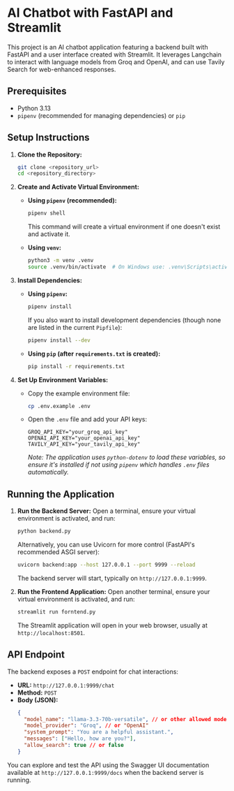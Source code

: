 # AI Chatbot with FastAPI and Streamlit

This project is an AI chatbot application featuring a backend built with FastAPI and a user interface created with Streamlit. It leverages Langchain to interact with language models from Groq and OpenAI, and can use Tavily Search for web-enhanced responses.

## Prerequisites

*   Python 3.13
*   `pipenv` (recommended for managing dependencies) or `pip`

## Setup Instructions

1.  **Clone the Repository:**
    ```bash
    git clone <repository_url>
    cd <repository_directory>
    ```

2.  **Create and Activate Virtual Environment:**

    *   **Using `pipenv` (recommended):**
        ```bash
        pipenv shell
        ```
        This command will create a virtual environment if one doesn't exist and activate it.

    *   **Using `venv`:**
        ```bash
        python3 -m venv .venv
        source .venv/bin/activate  # On Windows use: .venv\Scripts\activate
        ```

3.  **Install Dependencies:**

    *   **Using `pipenv`:**
        ```bash
        pipenv install
        ```
        If you also want to install development dependencies (though none are listed in the current `Pipfile`):
        ```bash
        pipenv install --dev
        ```

    *   **Using `pip` (after `requirements.txt` is created):**
        ```bash
        pip install -r requirements.txt
        ```

4.  **Set Up Environment Variables:**
    *   Copy the example environment file:
        ```bash
        cp .env.example .env
        ```
    *   Open the `.env` file and add your API keys:
        ```
        GROQ_API_KEY="your_groq_api_key"
        OPENAI_API_KEY="your_openai_api_key"
        TAVILY_API_KEY="your_tavily_api_key"
        ```
        *Note: The application uses `python-dotenv` to load these variables, so ensure it's installed if not using `pipenv` which handles `.env` files automatically.*

## Running the Application

1.  **Run the Backend Server:**
    Open a terminal, ensure your virtual environment is activated, and run:
    ```bash
    python backend.py
    ```
    Alternatively, you can use Uvicorn for more control (FastAPI's recommended ASGI server):
    ```bash
    uvicorn backend:app --host 127.0.0.1 --port 9999 --reload
    ```
    The backend server will start, typically on `http://127.0.0.1:9999`.

2.  **Run the Frontend Application:**
    Open another terminal, ensure your virtual environment is activated, and run:
    ```bash
    streamlit run forntend.py
    ```
    The Streamlit application will open in your web browser, usually at `http://localhost:8501`.

## API Endpoint

The backend exposes a `POST` endpoint for chat interactions:

*   **URL:** `http://127.0.0.1:9999/chat`
*   **Method:** `POST`
*   **Body (JSON):**
    ```json
    {
      "model_name": "llama-3.3-70b-versatile", // or other allowed models
      "model_provider": "Groq", // or "OpenAI"
      "system_prompt": "You are a helpful assistant.",
      "messages": ["Hello, how are you?"],
      "allow_search": true // or false
    }
    ```

You can explore and test the API using the Swagger UI documentation available at `http://127.0.0.1:9999/docs` when the backend server is running.
